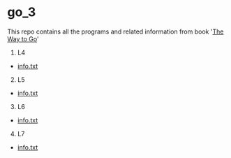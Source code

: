 # go_3
This repo contains all the programs and related information from book '[The Way to Go](https://github.com/rudyredhat/go_3/blob/main/The%20Way%20to%20Go%20OnlyGill.pdf)'
1. L4
  - [info.txt](https://github.com/rudyredhat/go_3/blob/main/L4/info.txt)
2. L5
  - [info.txt](https://github.com/rudyredhat/go_3/blob/main/L5/info.txt)
3. L6
  - [info.txt](https://github.com/rudyredhat/go_3/blob/main/L6/info.txt)
4. L7
  - [info.txt](https://github.com/rudyredhat/go_3/blob/main/L7/info.txt)
